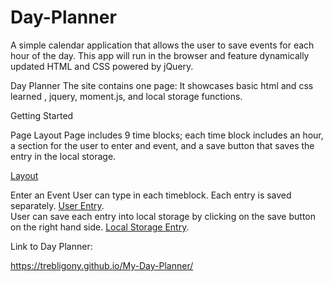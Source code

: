 # Day-Planner

A simple calendar application that allows the user to save events for each hour of the day. This app will run in the browser and feature dynamically updated HTML and CSS powered by jQuery.


Day Planner
The site contains one page:
It showcases basic html and css learned , jquery, moment.js, and local storage functions.

Getting Started

Page Layout
Page includes 9 time blocks; each time block includes an hour, a section for the user to enter and event, and a save button that saves the entry in the local storage.

[Layout](Assets/Images/Day-Plannet_layout.png)

Enter an Event
User can type in each timeblock. Each entry is saved separately. 
[User Entry](Assets/Images/Enter-Text.png).  
User can save each entry into local storage by clicking on the save button on the right hand side.
[Local Storage Entry](Assets/Images/Local-Storage.png).  

Link to Day Planner: 

https://trebligony.github.io/My-Day-Planner/

